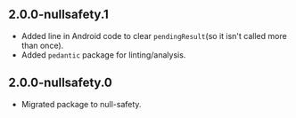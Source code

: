 ## 2.0.0-nullsafety.1
- Added line in Android code to clear `pendingResult`(so it isn't called more than once).
- Added `pedantic` package for linting/analysis.

## 2.0.0-nullsafety.0
- Migrated package to null-safety.

